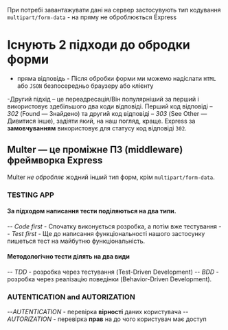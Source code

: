 При потребі завантажувати дані на сервер застосувують тип кодування `multipart/form-data` - на пряму не оброблюється Express

# Існують 2 підходи до обродки форми

- пряма відповідь - Після обробки форми ми можемо надіслати `HTML` або `JSON` безпосередньо браузеру або клієнту

-Другий підхід – це переадресація/Він популярніший за перший і використовує здебільшого два коди відповіді. Перший код відповіді – _302_ (Found — Знайдено) та другий код відповіді – _303_ (See Other — Дивитися інше), задіяти який, на наш погляд, краще. Express за **замовчуванням** використовує для статусу код відповіді `302`.

## Multer — це проміжне ПЗ (middleware) фреймворка Express

Multer _не обробляє_ жодний інший тип форм, крім `multipart/form-data`.

### TESTING APP

#### За підходом написання тести поділяються на два типи.

-- _Code first_ - Спочатку виконується розробка, а потім вже тестування
-- _Test first_ - Ще до написання функціональності нашого застосунку пишеться тест на майбутню функціональність.

#### Методологічно тести ділять на два види

-- _TDD_ - розробка через тестування (Test-Driven Development)
-- _BDD_ - розробка через реалізацію поведінки (Behavior-Driven Development).

### AUTENTICATION and AUTORIZATION

--_AUTENTICATION_ - перевірка **вірності** даних користувача
-- _AUTORIZATION_ - перевірка **прав** на до чого користувач має доступ
